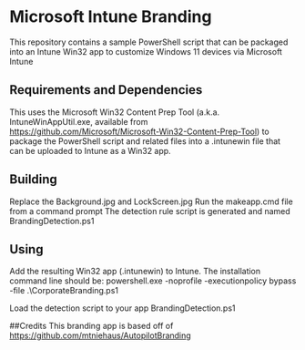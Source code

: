 # Microsoft Intune Branding

This repository contains a sample PowerShell script that can be packaged into an Intune Win32 app to customize Windows 11 devices via Microsoft Intune

## Requirements and Dependencies
This uses the Microsoft Win32 Content Prep Tool (a.k.a. IntuneWinAppUtil.exe, available from https://github.com/Microsoft/Microsoft-Win32-Content-Prep-Tool) to package the PowerShell script and related files into a .intunewin file that can be uploaded to Intune as a Win32 app. 

## Building
Replace the Background.jpg and LockScreen.jpg
Run the makeapp.cmd file from a command prompt
The detection rule script is generated and named BrandingDetection.ps1

## Using
Add the resulting Win32 app (.intunewin) to Intune.  The installation command line should be:
powershell.exe -noprofile -executionpolicy bypass -file .\CorporateBranding.ps1

Load the detection script to your app BrandingDetection.ps1

##Credits
This branding app is based off of https://github.com/mtniehaus/AutopilotBranding
